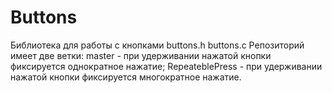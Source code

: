 # Buttons
Библиотека для работы с кнопками
buttons.h
buttons.c
Репозиторий имеет две ветки: 
master - при удерживании нажатой кнопки фиксируется однократное нажатие;
RepeateblePress - при удерживании нажатой кнопки фиксируется многократное нажатие.
